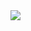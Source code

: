 <div style = "display: flex; align-items: center;">
<img src = "https://april.lexiqqq.com/buttons/button.webp">
</div>
